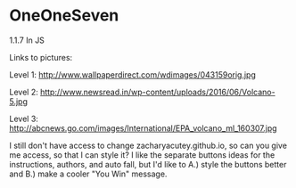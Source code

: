 # OneOneSeven
1.1.7 In JS


Links to pictures:

Level 1: http://www.wallpaperdirect.com/wdimages/043159orig.jpg

Level 2: http://www.newsread.in/wp-content/uploads/2016/06/Volcano-5.jpg

Level 3: http://abcnews.go.com/images/International/EPA_volcano_ml_160307.jpg

I still don't have access to change zacharyacutey.github.io, so can you give me access, so that I can style it?  I like the separate buttons ideas for the instructions, authors, and auto fall, but I'd like to A.) style the buttons better and B.) make a cooler "You Win" message.

